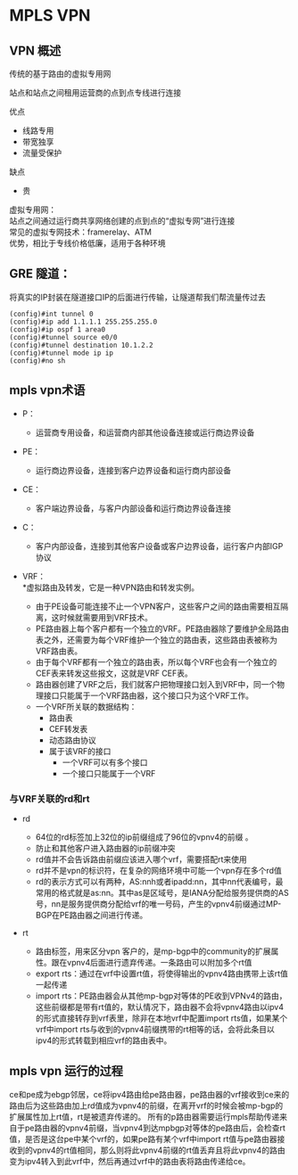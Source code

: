 # MPLS VPN

## VPN 概述

传统的基于路由的虚拟专用网  

站点和站点之间租用运营商的点到点专线进行连接  

优点  

* 线路专用  
* 带宽独享  
* 流量受保护  

缺点

* 贵  

虚拟专用网：  
站点之间通过运行商共享网络创建的点到点的“虚拟专网”进行连接  
常见的虚拟专网技术：framerelay、ATM  
优势，相比于专线价格低廉，适用于各种环境  

## GRE 隧道：

将真实的IP封装在隧道接口IP的后面进行传输，让隧道帮我们帮流量传过去  

```route
(config)#int tunnel 0
(config)#ip add 1.1.1.1 255.255.255.0
(config)#ip ospf 1 area0
(config)#tunnel source e0/0
(config)#tunnel destination 10.1.2.2
(config)#tunnel mode ip ip
(config)#no sh
```

## mpls vpn术语

* P：  
  * 运营商专用设备，和运营商内部其他设备连接或运行商边界设备  

* PE：  
  * 运行商边界设备，连接到客户边界设备和运行商内部设备  
* CE：  
  * 客户端边界设备，与客户内部设备和运行商边界设备连接  
* C：  
  * 客户内部设备，连接到其他客户设备或客户边界设备，运行客户内部IGP协议  
* VRF：  
  *虚拟路由及转发，它是一种VPN路由和转发实例。  
  * 由于PE设备可能连接不止一个VPN客户，这些客户之间的路由需要相互隔离，这时候就需要用到VRF技术。  
  * PE路由器上每个客户都有一个独立的VRF。PE路由器除了要维护全局路由表之外，还需要为每个VRF维护一个独立的路由表，这些路由表被称为VRF路由表。  
  * 由于每个VRF都有一个独立的路由表，所以每个VRF也会有一个独立的CEF表来转发这些报文，这就是VRF CEF表。  
  * 路由器创建了VRF之后，我们就客户把物理接口划入到VRF中，同一个物理接口只能属于一个VRF路由器，这个接口只为这个VRF工作。  
  * 一个VRF所关联的数据结构：  
    * 路由表  
    * CEF转发表  
    * 动态路由协议  
    * 属于该VRF的接口  
      * 一个VRF可以有多个接口  
      * 一个接口只能属于一个VRF  

### 与VRF关联的rd和rt

* rd
  * 64位的rd标签加上32位的ip前缀组成了96位的vpnv4的前缀
  。  
  * 防止和其他客户进入路由器的ip前缀冲突
  * rd值并不会告诉路由前缀应该进入哪个vrf，需要搭配rt来使用
  * rd并不是vpn的标识符，在复杂的网络环境中可能一个vpn存在多个rd值
  * rd的表示方式可以有两种，AS:nnh或者ipadd:nn，其中nn代表编号，最常用的格式就是as:nn。其中as是区域号，是IANA分配给服务提供商的AS号，nn是服务提供商分配给vrf的唯一号码，产生的vpnv4前缀通过MP-BGP在PE路由器之间进行传递。

* rt
  * 路由标签，用来区分vpn 客户的，是mp-bgp中的community的扩展属性。跟在vpnv4后面进行遗弃传递。一条路由可以附加多个rt值
  * export rts：通过在vrf中设置rt值，将使得输出的vpnv4路由携带上该rt值一起传递
  * import rts：PE路由器会从其他mp-bgp对等体的PE收到VPNv4的路由，这些前缀都是带有rt值的，默认情况下，路由器不会将vpnv4路由以ipv4的形式直接转存到vrf表里，除非在本地vrf中配置import rts值，如果某个vrf中import rts与收到的vpnv4前缀携带的rt相等的话，会将此条目以ipv4的形式转载到相应vrf的路由表中。

## mpls vpn 运行的过程

ce和pe成为ebgp邻居，ce将ipv4路由给pe路由器，pe路由器的vrf接收到ce来的路由后为这些路由加上rd值成为vpnv4的前缀，在离开vrf的时候会被mp-bgp的扩展属性加上rt值，rt是被遗弃传递的。
所有的p路由器需要运行mpls帮助传递来自于pe路由器的vpnv4前缀，当vpnv4到达mpbgp对等体的pe路由后，会检查rt值，是否是这台pe中某个vrf的，如果pe路有某个vrf中import rt值与pe路由器接收到的vpnv4的rt值相同，那么则将此vpnv4前缀的rt值丢弃且将此vpnv4的路由变为ipv4转入到此vrf中，然后再通过vrf中的路由表将路由传递给ce。